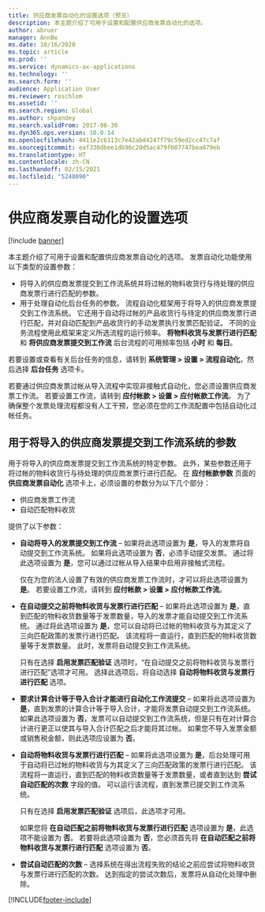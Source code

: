 ```yaml
---
title: 供应商发票自动化的设置选项（预览）
description: 本主题介绍了可用于设置和配置供应商发票自动化的选项。
author: abruer
manager: AnnBe
ms.date: 10/16/2020
ms.topic: article
ms.prod: ''
ms.service: dynamics-ax-applications
ms.technology: ''
ms.search.form: ''
audience: Application User
ms.reviewer: roschlom
ms.assetid: ''
ms.search.region: Global
ms.author: shpandey
ms.search.validFrom: 2017-08-30
ms.dyn365.ops.version: 10.0.14
ms.openlocfilehash: 4411e2c6113c7e42abd4247f79c59ed2cc47c7af
ms.sourcegitcommit: eaf330dbee1db96c20d5ac479f007747bea079eb
ms.translationtype: HT
ms.contentlocale: zh-CN
ms.lasthandoff: 02/15/2021
ms.locfileid: "5248090"
---
```

# <a name="setup-options-for-vendor-invoice-automation"></a>供应商发票自动化的设置选项

[!include [banner](../includes/banner.md)]

本主题介绍了可用于设置和配置供应商发票自动化的选项。 发票自动化功能使用以下类型的设置参数：

- 将导入的供应商发票提交到工作流系统并将过帐的物料收货行与待处理的供应商发票行进行匹配的参数。
- 用于处理自动化后台任务的参数。 流程自动化框架用于将导入的供应商发票提交到工作流系统。 它还用于自动将过帐的产品收货行与待定的供应商发票行进行匹配，并对自动匹配到产品收货行的手动发票执行发票匹配验证。 不同的业务流程使用此框架来定义所选流程的运行频率。 **将物料收货与发票行进行匹配** 和 **将供应商发票提交到工作流** 后台流程的可用频率包括 **小时** 和 **每日**。

若要设置或查看有关后台任务的信息，请转到 **系统管理 \> 设置 \> 流程自动化**，然后选择 **后台任务** 选项卡。

若要通过供应商发票过帐从导入流程中实现非接触式自动化，您必须设置供应商发票工作流。 若要设置工作流，请转到 **应付帐款 > 设置 > 应付帐款工作流**。 为了确保整个发票处理流程都没有人工干预，您必须在您的工作流配置中包括自动化过帐任务。

## <a name="parameters-for-submitting-imported-vendor-invoices-to-the-workflow-system"></a>用于将导入的供应商发票提交到工作流系统的参数

用于将导入的供应商发票提交到工作流系统的特定参数。 此外，某些参数还用于将过帐的物料收货行与待处理的供应商发票行进行匹配。 在 **应付帐款参数** 页面的 **供应商发票自动化** 选项卡上，必须设置的参数分为以下几个部分：

- 供应商发票工作流
- 自动匹配物料收货

提供了以下参数：

- **自动将导入的发票提交到工作流** – 如果将此选项设置为 **是**，导入的发票将自动提交到工作流系统。 如果将此选项设置为 **否**，必须手动提交发票。 通过将此选项设置为 **是**，您可以通过过帐从导入结果中启用非接触式流程。

    仅在为您的法人设置了有效的供应商发票工作流时，才可以将此选项设置为 **是**。 若要设置工作流，请转到 **应付帐款 \> 设置 \> 应付帐款工作流**。

- **在自动提交之前将物料收货与发票行进行匹配** – 如果将此选项设置为 **是**，直到匹配的物料收货数量等于发票数量，导入的发票才能自动提交到工作流系统。 通过将此选项设置为 **是**，您可以自动将已过帐的物料收货与为其定义了三向匹配政策的发票行进行匹配。 该流程将一直运行，直到匹配的物料收货数量等于发票数量。 此时，发票将自动提交到工作流系统。

    只有在选择 **启用发票匹配验证** 选项时，“在自动提交之前将物料收货与发票行进行匹配”选项才可用。 选择此选项后，将自动选择 **自动将物料收货与发票行进行匹配** 选项。

- **要求计算合计等于导入合计才能进行自动化工作流提交** – 如果将此选项设置为 **是**，直到发票的计算合计等于导入合计，才能将发票自动提交到工作流系统。 如果此选项设置为 **否**，发票可以自动提交到工作流系统，但是只有在对计算合计进行更正以使其与导入合计匹配之后才能将其过帐。 如果您不导入发票金额或销售税金额，则此选项应设置为 **否**。
- **自动将物料收货与发票行进行匹配** – 如果将此选项设置为 **是**，后台处理可用于自动将已过帐的物料收货与为其定义了三向匹配政策的发票行进行匹配。 该流程将一直运行，直到匹配的物料收货数量等于发票数量，或者直到达到 **尝试自动匹配的次数** 字段的值。 可以运行该流程，直到发票已提交到工作流系统。

    只有在选择 **启用发票匹配验证** 选项后，此选项才可用。

    如果您将 **在自动匹配之前将物料收货与发票行进行匹配** 选项设置为 **是**，此选项不能设置为 **否**。 若要将此选项设置为 **否**，您必须首先将 **在自动匹配之前将物料收货与发票行进行匹配** 选项设置为 **否**。

- **尝试自动匹配的次数** – 选择系统在得出流程失败的结论之前应尝试将物料收货与发票行进行匹配的次数。 达到指定的尝试次数后，发票将从自动化处理中删除。



[!INCLUDE[footer-include](../../includes/footer-banner.md)]